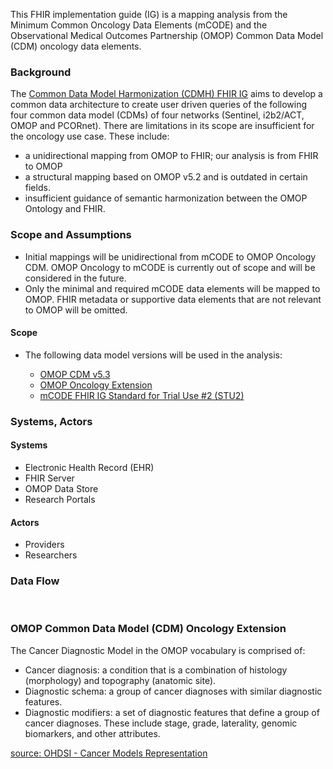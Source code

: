 
This FHIR implementation guide (IG) is a mapping analysis from the Minimum Common Oncology Data Elements (mCODE) and the Observational Medical Outcomes Partnership (OMOP) Common Data Model (CDM) oncology data elements. 

### Background

The [Common Data Model Harmonization (CDMH) FHIR IG](https://build.fhir.org/ig/HL7/cdmh/) aims to develop a common data architecture to create user driven queries of the following four common data model (CDMs) of four networks (Sentinel, i2b2/ACT, OMOP and PCORnet). There are limitations in its scope are insufficient for the oncology use case. These include:

* a unidirectional mapping from OMOP to FHIR; our analysis is from FHIR to OMOP
* a structural mapping based on OMOP v5.2 and is outdated in certain fields.
* insufficient guidance of semantic harmonization between the OMOP Ontology and FHIR.

### Scope and Assumptions

* Initial mappings will be unidirectional from mCODE to OMOP Oncology CDM. OMOP Oncology to mCODE is currently out of scope and will be considered in the future.
* Only the minimal and required mCODE data elements will be mapped to OMOP. FHIR metadata or supportive data elements that are not relevant to OMOP will be omitted. 

#### Scope

* The following data model versions will be used in the analysis:

  * [OMOP CDM v5.3](https://ohdsi.github.io/CommonDataModel/cdm53.html)
  * [OMOP Oncology Extension](https://github.com/OHDSI/OncologyWG/wiki/Cancer-Models-Representation)
  * [mCODE FHIR IG Standard for Trial Use #2 (STU2)](http://build.fhir.org/ig/HL7/fhir-mCODE-ig/branches/master/index.html)

### Systems, Actors

#### Systems

* Electronic Health Record (EHR)
* FHIR Server
* OMOP Data Store
* Research Portals

#### Actors

* Providers
* Researchers

### Data Flow

<object data="mCODE-to-OMOP-dataflow.svg" type="image/svg+xml"></object>
<br/>

### OMOP Common Data Model (CDM) Oncology Extension

The Cancer Diagnostic Model in the OMOP vocabulary is comprised of:

* Cancer diagnosis: a condition that is a combination of histology (morphology) and topography (anatomic site).
* Diagnostic schema: a group of cancer diagnoses with similar diagnostic features.
* Diagnostic modifiers: a set of diagnostic features that define a group of cancer diagnoses. These include stage, grade, laterality, genomic biomarkers, and other attributes.

[source: OHDSI - Cancer Models Representation](https://github.com/OHDSI/OncologyWG/wiki/Cancer-Models-Representation)


